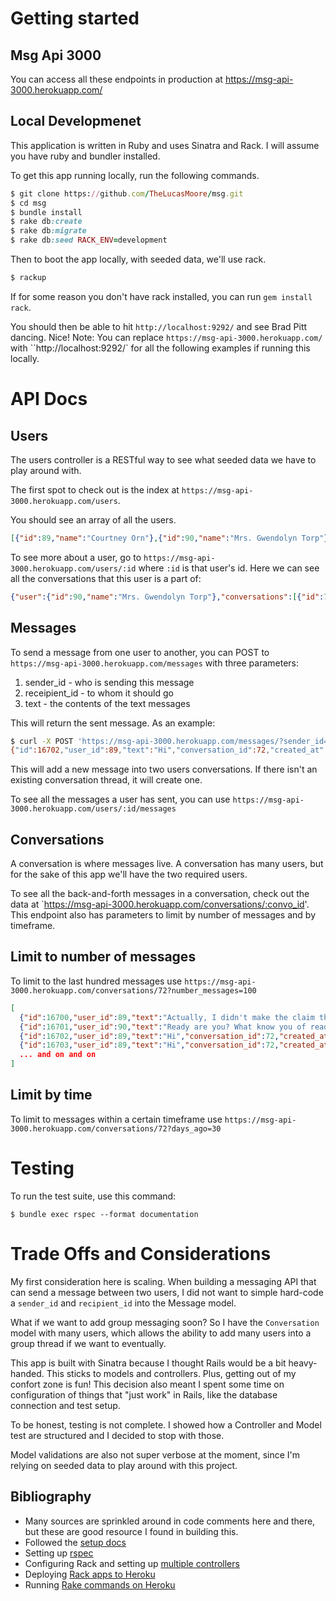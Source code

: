 # Getting started

## Msg Api 3000

You can access all these endpoints in production at https://msg-api-3000.herokuapp.com/

## Local Developmenet

This application is written in Ruby and uses Sinatra and Rack. I will assume you have ruby and bundler installed.

To get this app running locally, run the following commands.

```ruby
$ git clone https://github.com/TheLucasMoore/msg.git
$ cd msg
$ bundle install
$ rake db:create
$ rake db:migrate
$ rake db:seed RACK_ENV=development
```

Then to boot the app locally, with seeded data, we'll use rack.
```ruby
$ rackup
```
If for some reason you don't have rack installed, you can run `gem install rack`.

You should then be able to hit `http://localhost:9292/` and see Brad Pitt dancing. Nice!
Note: You can replace `https://msg-api-3000.herokuapp.com/` with ``http://localhost:9292/` for all the following examples if running this locally.

# API Docs

## Users

The users controller is a RESTful way to see what seeded data we have to play around with. 

The first spot to check out is the index at `https://msg-api-3000.herokuapp.com/users`.

You should see an array of all the users.
```json
[{"id":89,"name":"Courtney Orn"},{"id":90,"name":"Mrs. Gwendolyn Torp"}]
```

To see more about a user, go to `https://msg-api-3000.herokuapp.com/users/:id` where `:id` is that user's id.
Here we can see all the conversations that this user is a part of: 

```json
{"user":{"id":90,"name":"Mrs. Gwendolyn Torp"},"conversations":[{"id":72,"name":"I Know You Rider discussion thread"}]}
```

## Messages

To send a message from one user to another, you can POST to `https://msg-api-3000.herokuapp.com/messages` with three parameters:
1. sender_id - who is sending this message
2. receipient_id - to whom it should go
3. text - the contents of the text messages

This will return the sent message. As an example:
```bash
$ curl -X POST 'https://msg-api-3000.herokuapp.com/messages/?sender_id=89&receipient_id=90&text=Hi'
{"id":16702,"user_id":89,"text":"Hi","conversation_id":72,"created_at":"2020-01-29T02:20:17.132Z"}
```
This will add a new message into two users conversations. If there isn't an existing conversation thread, it will create one.

To see all the messages a user has sent, you can use `https://msg-api-3000.herokuapp.com/users/:id/messages`

## Conversations

A conversation is where messages live. A conversation has many users, but for the sake of this app we'll have the two required users.

To see all the back-and-forth messages in a conversation, check out the data at `https://msg-api-3000.herokuapp.com/conversations/:convo_id'.
This endpoint also has parameters to limit by number of messages and by timeframe.

## Limit to number of messages
To limit to the last hundred messages use `https://msg-api-3000.herokuapp.com/conversations/72?number_messages=100`

```json
[
  {"id":16700,"user_id":89,"text":"Actually, I didn't make the claim that Ruby follows the principle of least surprise. Someone felt the design of Ruby follows that philosophy, so they started saying that. I didn't bring that up, actually.","conversation_id":72,"created_at":"2020-01-29T02:08:25.854Z"},
  {"id":16701,"user_id":90,"text":"Ready are you? What know you of ready? For eight hundred years have I trained Jedi. My own counsel will I keep on who is to be trained. ","conversation_id":72,"created_at":"2020-01-29T02:08:25.858Z"},
  {"id":16702,"user_id":89,"text":"Hi","conversation_id":72,"created_at":"2020-01-29T02:20:17.132Z"},
  {"id":16703,"user_id":89,"text":"Hi","conversation_id":72,"created_at":"2020-01-29T02:20:50.838Z"}
  ... and on and on
]
```
## Limit by time
To limit to messages within a certain timeframe use `https://msg-api-3000.herokuapp.com/conversations/72?days_ago=30`

# Testing

To run the test suite, use this command:
```
$ bundle exec rspec --format documentation
```

# Trade Offs and Considerations

My first consideration here is scaling. When building a messaging API that can send a message between two users, I did not want to 
simple hard-code a `sender_id` and `recipient_id` into the Message model.

What if we want to add group messaging soon? So I have the `Conversation` model with many users,
which allows the ability to add many users into a group thread if we want to eventually.

This app is built with Sinatra because I thought Rails would be a bit heavy-handed. This sticks to models and controllers. Plus, getting out of my confort zone is fun!
This decision also meant I spent some time on configuration of things that "just work" in Rails, like the database connection and test setup.

To be honest, testing is not complete. I showed how a Controller and Model test are structured and I decided to stop with those.

Model validations are also not super verbose at the moment, since I'm relying on seeded data to play around with this project.

## Bibliography

* Many sources are sprinkled around in code comments here and there, but these are good resource I found in building this.
* Followed the [setup docs](http://sinatrarb.com/intro.html)
* Setting up [rspec](http://shiroyasha.io/sinatra-app-with-rspec.html)
* Configuring Rack and setting up [multiple controllers](https://learn.co/lessons/sinatra-multiple-controllers)
* Deploying [Rack apps to Heroku](https://devcenter.heroku.com/articles/rack)
* Running [Rake commands on Heroku](https://devcenter.heroku.com/articles/rake)

